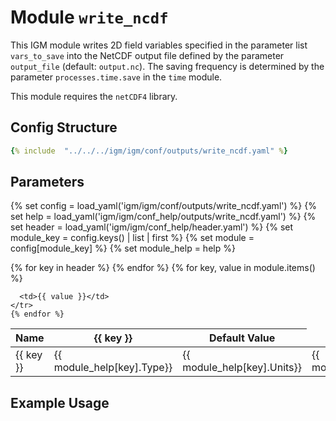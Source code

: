 # Module `write_ncdf`
This IGM module writes 2D field variables specified in the parameter list `vars_to_save` into the NetCDF output file defined by the parameter `output_file` (default: `output.nc`). The saving frequency is determined by the parameter `processes.time.save` in the `time` module.

This module requires the `netCDF4` library.

## Config Structure  
~~~yaml
{% include  "../../../igm/igm/conf/outputs/write_ncdf.yaml" %}
~~~

## Parameters

{% set config = load_yaml('igm/igm/conf/outputs/write_ncdf.yaml') %}
{% set help = load_yaml('igm/igm/conf_help/outputs/write_ncdf.yaml') %}
{% set header = load_yaml('igm/igm/conf_help/header.yaml') %}
{% set module_key = config.keys() | list | first %}
{% set module = config[module_key] %}
{% set module_help = help %}

<table>
  <thead>
    <tr>
      <th>Name</th>
      {% for key in header %}
      <th>{{ key }}</th>
      {% endfor %}
      <th>Default Value</th>
    </tr>
  </thead>
  <tbody>
    {% for key, value in module.items() %}
    <tr>
      <td>{{ key }}</td>
      <td>{{ module_help[key].Type}}</td>
      <td>{{ module_help[key].Units}}</td>
      <td>{{ module_help[key].Description}}</td>

      <td>{{ value }}</td>
    </tr>
    {% endfor %}
  </tbody>
</table>

<script type="text/javascript">
  MathJax.Hub.Queue(["Typeset", MathJax.Hub]);
</script>

## Example Usage